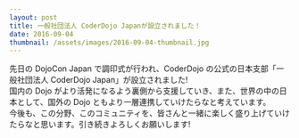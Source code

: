 ```yaml
---
layout: post
title: 一般社団法人 CoderDojo Japanが設立されました！
date: 2016-09-04
thumbnail: /assets/images/2016-09-04-thumbnail.jpg
---
```


先日の DojoCon Japan で調印式が行われ、CoderDojo の公式の日本支部「一般社団法人 CoderDojo Japan」が設立されました!  
国内の Dojo がより活発になるよう裏側から支援していき、また、世界の中の日本として、国外の Dojo ともより一層連携していけたらなと考えています。  
今後も、この分野、このコミュニティを、皆さんと一緒に楽しく盛り上げていけたらなと思います。引き続きよろしくお願いします!  
